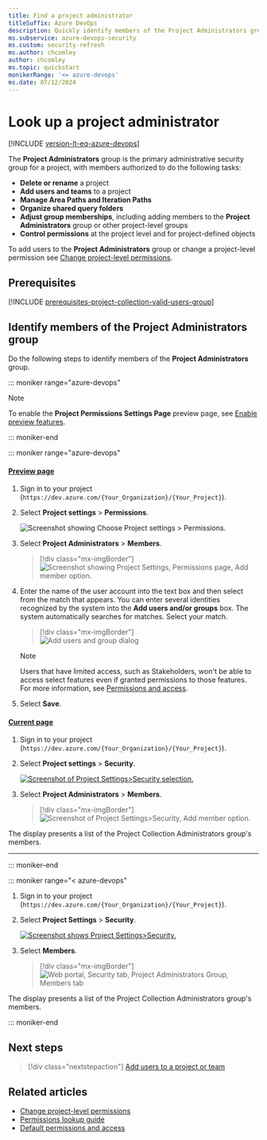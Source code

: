 ```yaml
---
title: Find a project administrator
titleSuffix: Azure DevOps
description: Quickly identify members of the Project Administrators group in Azure DevOps.
ms.subservice: azure-devops-security
ms.custom: security-refresh
ms.author: chcomley
author: chcomley
ms.topic: quickstart
monikerRange: '<= azure-devops'
ms.date: 07/12/2024
--- 
```


# Look up a project administrator 

[!INCLUDE [version-lt-eq-azure-devops](../../includes/version-lt-eq-azure-devops.md)]

The **Project Administrators** group is the primary administrative security group for a project, with members authorized to do the following tasks:

- **Delete or rename** a project
- **Add users and teams** to a project
- **Manage Area Paths and Iteration Paths**
- **Organize shared query folders**
- **Adjust group memberships**, including adding members to the **Project Administrators** group or other project-level groups
- **Control permissions** at the project level and for project-defined objects

To add users to the **Project Administrators** group or change a project-level permission see [Change project-level permissions](change-project-level-permissions.md). 
 
## Prerequisites

[!INCLUDE [prerequisites-project-collection-valid-users-group](../../includes/prerequisites-project-collection-valid-users-group.md)]

## Identify members of the Project Administrators group

Do the following steps to identify members of the **Project Administrators** group.

::: moniker range="azure-devops"
> [!NOTE]   
> To enable the **Project Permissions Settings Page** preview page, see [Enable preview features](../../project/navigation/preview-features.md).

::: moniker-end    

::: moniker range="azure-devops"

#### [Preview page](#tab/preview-page) 

1. Sign in to your project (```https://dev.azure.com/{Your_Organization}/{Your_Project}```).

2. Select **Project settings** > **Permissions**.

	![Screenshot showing Choose Project settings > Permissions.](../settings/media/shared/open-project-settings-permissions-preview.png)

3. Select **Project Administrators** > **Members**.  

	> [!div class="mx-imgBorder"]  
	> ![Screenshot showing Project Settings, Permissions page, Add member option.](media/project-collection/project-admin-members-tab-s154.png) 

4. Enter the name of the user account into the text box and then select from the match that appears. You can enter several identities recognized by the system into the **Add users and/or groups** box. The system automatically searches for matches. Select your match. 

	> [!div class="mx-imgBorder"]  
	> ![Add users and group dialog](media/project-collection/add-member-project-admin.png)  

	> [!NOTE]   
	> Users that have limited access, such as Stakeholders, won't be able to access select features even if granted permissions to those features. For more information, see [Permissions and access](permissions-access.md).

5. Select **Save**. 

#### [Current page](#tab/current-page) 

1. Sign in to your project (```https://dev.azure.com/{Your_Organization}/{Your_Project}```).

2. Select **Project settings** > **Security**.

	[![Screenshot of Project Settings>Security selection.](media/view-permissions/open-security-project-level-vert.png)](media/view-permissions/open-security-project-level-vert-expanded.png#lightbox) 

3. Select **Project Administrators** > **Members**. 

	> [!div class="mx-imgBorder"]  
	> ![Screenshot of Project Settings>Security, Add member option.](media/project-level-permissions-add-member.png) 


The display presents a list of the Project Collection Administrators group's members.

* * *
::: moniker-end    

::: moniker range="< azure-devops"

1. Sign in to your project (```https://dev.azure.com/{Your_Organization}/{Your_Project}```).

2. Select **Project Settings** > **Security**.

	[![Screenshot shows Project Settings>Security.](media/view-permissions/open-security-project-level-vert.png)](media/view-permissions/open-security-project-level-vert-expanded.png#lightbox) 

3. Select **Members**.

	> [!div class="mx-imgBorder"]  
	> ![Web portal, Security tab, Project Administrators Group, Members tab](media/view-permissions-project-level-membership.png) 

The display presents a list of the Project Collection Administrators group's members.

::: moniker-end
 
## Next steps

> [!div class="nextstepaction"]
> [Add users to a project or team](add-users-team-project.md) 

## Related articles

- [Change project-level permissions](change-project-level-permissions.md)
- [Permissions lookup guide](permissions-lookup-guide.md)
- [Default permissions and access](permissions-access.md) 
